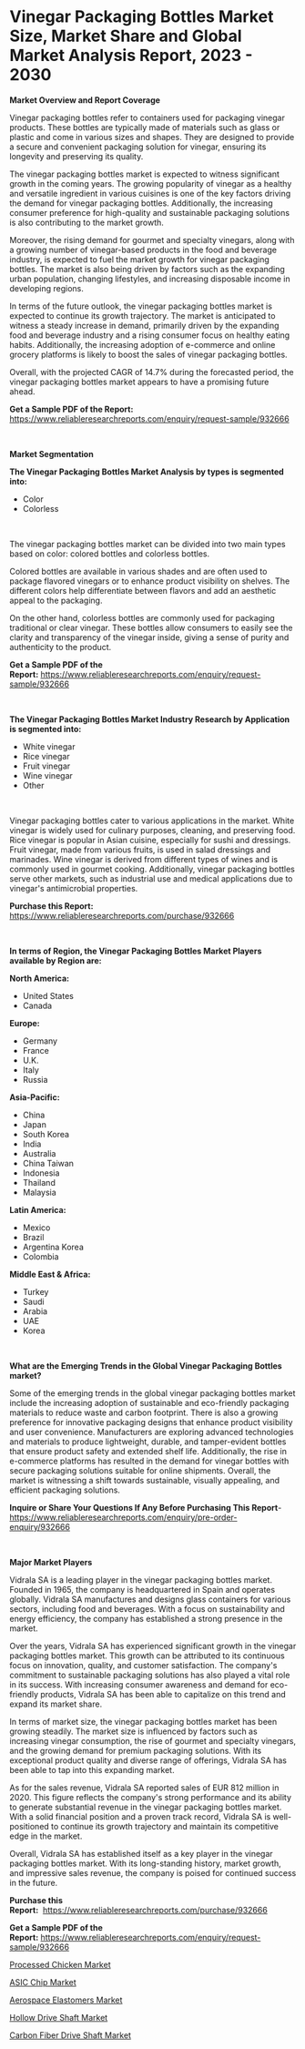 <p><h1>Vinegar Packaging Bottles Market Size, Market Share and Global Market Analysis Report, 2023 - 2030</h1></p><p><strong>Market Overview and Report Coverage</strong></p>
<p><p>Vinegar packaging bottles refer to containers used for packaging vinegar products. These bottles are typically made of materials such as glass or plastic and come in various sizes and shapes. They are designed to provide a secure and convenient packaging solution for vinegar, ensuring its longevity and preserving its quality.</p><p>The vinegar packaging bottles market is expected to witness significant growth in the coming years. The growing popularity of vinegar as a healthy and versatile ingredient in various cuisines is one of the key factors driving the demand for vinegar packaging bottles. Additionally, the increasing consumer preference for high-quality and sustainable packaging solutions is also contributing to the market growth.</p><p>Moreover, the rising demand for gourmet and specialty vinegars, along with a growing number of vinegar-based products in the food and beverage industry, is expected to fuel the market growth for vinegar packaging bottles. The market is also being driven by factors such as the expanding urban population, changing lifestyles, and increasing disposable income in developing regions.</p><p>In terms of the future outlook, the vinegar packaging bottles market is expected to continue its growth trajectory. The market is anticipated to witness a steady increase in demand, primarily driven by the expanding food and beverage industry and a rising consumer focus on healthy eating habits. Additionally, the increasing adoption of e-commerce and online grocery platforms is likely to boost the sales of vinegar packaging bottles.</p><p>Overall, with the projected CAGR of 14.7% during the forecasted period, the vinegar packaging bottles market appears to have a promising future ahead.</p></p>
<p><strong>Get a Sample PDF of the Report:</strong> <a href="https://www.reliableresearchreports.com/enquiry/request-sample/932666">https://www.reliableresearchreports.com/enquiry/request-sample/932666</a></p>
<p>&nbsp;</p>
<p><strong>Market Segmentation</strong></p>
<p><strong>The Vinegar Packaging Bottles Market Analysis by types is segmented into:</strong></p>
<p><ul><li>Color</li><li>Colorless</li></ul></p>
<p>&nbsp;</p>
<p><p>The vinegar packaging bottles market can be divided into two main types based on color: colored bottles and colorless bottles. </p><p>Colored bottles are available in various shades and are often used to package flavored vinegars or to enhance product visibility on shelves. The different colors help differentiate between flavors and add an aesthetic appeal to the packaging.</p><p>On the other hand, colorless bottles are commonly used for packaging traditional or clear vinegar. These bottles allow consumers to easily see the clarity and transparency of the vinegar inside, giving a sense of purity and authenticity to the product.</p></p>
<p><strong>Get a Sample PDF of the Report:</strong>&nbsp;<a href="https://www.reliableresearchreports.com/enquiry/request-sample/932666">https://www.reliableresearchreports.com/enquiry/request-sample/932666</a></p>
<p>&nbsp;</p>
<p><strong>The Vinegar Packaging Bottles Market Industry Research by Application is segmented into:</strong></p>
<p><ul><li>White vinegar</li><li>Rice vinegar</li><li>Fruit vinegar</li><li>Wine vinegar</li><li>Other</li></ul></p>
<p>&nbsp;</p>
<p><p>Vinegar packaging bottles cater to various applications in the market. White vinegar is widely used for culinary purposes, cleaning, and preserving food. Rice vinegar is popular in Asian cuisine, especially for sushi and dressings. Fruit vinegar, made from various fruits, is used in salad dressings and marinades. Wine vinegar is derived from different types of wines and is commonly used in gourmet cooking. Additionally, vinegar packaging bottles serve other markets, such as industrial use and medical applications due to vinegar's antimicrobial properties.</p></p>
<p><strong>Purchase this Report:</strong>&nbsp; <a href="https://www.reliableresearchreports.com/purchase/932666">https://www.reliableresearchreports.com/purchase/932666</a></p>
<p>&nbsp;</p>
<p><strong>In terms of Region, the Vinegar Packaging Bottles Market Players available by Region are:</strong></p>
<p>
    <p> <strong> North America: </strong>
        <ul>
            <li>United States</li>
            <li>Canada</li>
        </ul>
        </p> 
    <p> <strong> Europe: </strong>
        <ul>
            <li>Germany</li>
            <li>France</li>
            <li>U.K.</li>
            <li>Italy</li>
            <li>Russia</li>
        </ul>
        </p> 
    <p> <strong> Asia-Pacific: </strong>
        <ul>
            <li>China</li>
            <li>Japan</li>
            <li>South Korea</li>
            <li>India</li>
            <li>Australia</li>
            <li>China Taiwan</li>
            <li>Indonesia</li>
            <li>Thailand</li>
            <li>Malaysia</li>
        </ul>
        </p> 
    <p> <strong> Latin America: </strong>
        <ul>
            <li>Mexico</li>
            <li>Brazil</li>
            <li>Argentina Korea</li>
            <li>Colombia</li>
        </ul>
        </p> 
    <p> <strong> Middle East & Africa: </strong>
        <ul>
            <li>Turkey</li>
            <li>Saudi</li>
            <li>Arabia</li>
            <li>UAE</li>
            <li>Korea</li>
        </ul>
    </p>
    </p>
<p>&nbsp;</p>
<p><strong>What are the Emerging Trends in the Global Vinegar Packaging Bottles market?</strong></p>
<p><p>Some of the emerging trends in the global vinegar packaging bottles market include the increasing adoption of sustainable and eco-friendly packaging materials to reduce waste and carbon footprint. There is also a growing preference for innovative packaging designs that enhance product visibility and user convenience. Manufacturers are exploring advanced technologies and materials to produce lightweight, durable, and tamper-evident bottles that ensure product safety and extended shelf life. Additionally, the rise in e-commerce platforms has resulted in the demand for vinegar bottles with secure packaging solutions suitable for online shipments. Overall, the market is witnessing a shift towards sustainable, visually appealing, and efficient packaging solutions.</p></p>
<p><strong>Inquire or Share Your Questions If Any Before Purchasing This Report</strong>- <a href="https://www.reliableresearchreports.com/enquiry/pre-order-enquiry/932666">https://www.reliableresearchreports.com/enquiry/pre-order-enquiry/932666</a></p>
<p>&nbsp;</p>
<p><strong>Major Market Players</strong></p>
<p><p>Vidrala SA is a leading player in the vinegar packaging bottles market. Founded in 1965, the company is headquartered in Spain and operates globally. Vidrala SA manufactures and designs glass containers for various sectors, including food and beverages. With a focus on sustainability and energy efficiency, the company has established a strong presence in the market.</p><p>Over the years, Vidrala SA has experienced significant growth in the vinegar packaging bottles market. This growth can be attributed to its continuous focus on innovation, quality, and customer satisfaction. The company's commitment to sustainable packaging solutions has also played a vital role in its success. With increasing consumer awareness and demand for eco-friendly products, Vidrala SA has been able to capitalize on this trend and expand its market share.</p><p>In terms of market size, the vinegar packaging bottles market has been growing steadily. The market size is influenced by factors such as increasing vinegar consumption, the rise of gourmet and specialty vinegars, and the growing demand for premium packaging solutions. With its exceptional product quality and diverse range of offerings, Vidrala SA has been able to tap into this expanding market.</p><p>As for the sales revenue, Vidrala SA reported sales of EUR 812 million in 2020. This figure reflects the company's strong performance and its ability to generate substantial revenue in the vinegar packaging bottles market. With a solid financial position and a proven track record, Vidrala SA is well-positioned to continue its growth trajectory and maintain its competitive edge in the market.</p><p>Overall, Vidrala SA has established itself as a key player in the vinegar packaging bottles market. With its long-standing history, market growth, and impressive sales revenue, the company is poised for continued success in the future.</p></p>
<p><strong>Purchase this Report:</strong>&nbsp;&nbsp;<a href="https://www.reliableresearchreports.com/purchase/932666">https://www.reliableresearchreports.com/purchase/932666</a></p>
<p></p>
<p><strong>Get a Sample PDF of the Report:</strong>&nbsp;<a href="https://www.reliableresearchreports.com/enquiry/request-sample/932666">https://www.reliableresearchreports.com/enquiry/request-sample/932666</a></p>
<p><p><a href="https://www.reportprime.com/processed-chicken-r5995">Processed Chicken Market</a></p><p><a href="https://www.reportprime.com/asic-chip-r1306">ASIC Chip Market</a></p><p><a href="Your link will appear here after publishing.">Aerospace Elastomers Market</a></p><p><a href="https://www.linkedin.com/pulse/hollow-drive-shaft-market-size-2023-2030-global-industrial-tqryf/">Hollow Drive Shaft Market</a></p><p><a href="https://www.linkedin.com/pulse/carbon-fiber-drive-shaft-market-research-report-unlocks-analysis-e8o5f/">Carbon Fiber Drive Shaft Market</a></p></p>